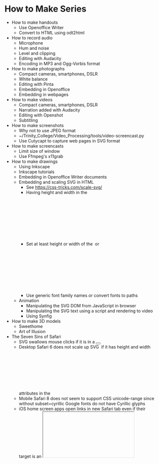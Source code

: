 # How to Make Series

* How to make handouts
  * Use Openoffice Writer
  * Convert to HTML using odt2html
* How to record audio
  * Microphone
  * Hum and noise
  * Level and clipping
  * Editing with Audacity
  * Encoding in MP3 and Ogg-Vorbis format
* How to make photographs
  * Compact cameras, smartphones, DSLR
  * White balance
  * Editing with Pinta
  * Embedding in Openoffice
  * Embedding in webpages
* How to make videos
  * Compact cameras, smartphones, DSLR
  * Narration added with Audacity
  * Editing with Openshot
  * Subtitling
* How to make screenshots
  * Why not to use JPEG format
  * ~/Trinity_College/Video_Processing/tools/video-screencast.py
  * Use Cutycapt to capture web pages in SVG format
* How to make screencasts
  * Limit size of window
  * Use Ffmpeg's x11grab
* How to make drawings
  * Using Inkscape
  * Inkscape tutorials
  * Embedding in Openoffice Writer documents
  * Embedding and scaling SVG in HTML
    * See https://css-tricks.com/scale-svg/
    * Having height and width in the <svg> tag can cause scaling problems in Safari
    * Set at least height or width of the <img> or <svg> tag, otherwise IE will
      set the size to 300px x 150px.
    * Use generic font family names or convert fonts to paths
  * Animation
    * Manipulating the SVG DOM from JavaScript in browser
    * Manipulating the SVG text using a script and rendering to video
    * Using Synfig
* How to make 3D models
   * Sweethome
   * Art of Illusion
* The Seven Sins of Safari
  * SVG swallows mouse clicks if it is in a <button>
  * Desktop Safari 6 does not scale up SVG <img> if it has height and width
    attributes in the <svg> tag
  * Mobile Safari 8 does not seem to support CSS unicode-range since without
    subset=cyrillic Google fonts do not have Cyrillic glyphs
  * iOS home screen apps open links in new Safari tab even if their target
    is an <iframe> in the very same page
  * In mobile Safari the assigned size of an <iframe> is ignored. Instead it
    is expanded to the size of the document which it contains.
  * iOS home screen apps have an ugly "elastic scrolling" effect in which 
    the whole app shifts up and down exposing a grey background to show
    that it is not scrollable.
  * No support for Service Workers

